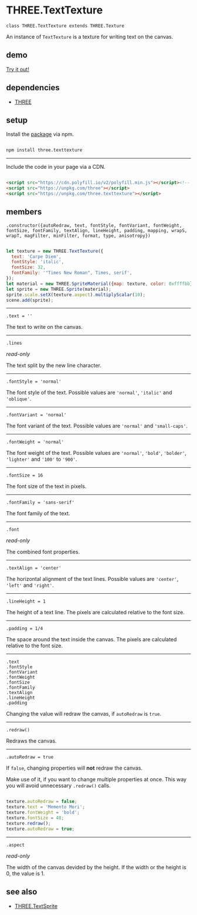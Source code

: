 # THREE.TextTexture

`class THREE.TextTexture extends THREE.Texture`

An instance of `TextTexture` is a texture for writing text on the canvas.

## demo

[Try it out!](https://seregpie.github.io/THREE.TextTexture/)

## dependencies

- [THREE](https://github.com/mrdoob/three.js)

## setup

Install the [package](https://www.npmjs.com/package/three.texttexture) via npm.

```sh

npm install three.texttexture

```

---

Include the code in your page via a CDN.

```html

<script src="https://cdn.polyfill.io/v2/polyfill.min.js"></script><!-- to support old browsers -->
<script src="https://unpkg.com/three"></script>
<script src="https://unpkg.com/three.texttexture"></script>

```

## members

`.constructor({autoRedraw, text, fontStyle, fontVariant, fontWeight, fontSize, fontFamily, textAlign, lineHeight, padding, mapping, wrapS, wrapT, magFilter, minFilter, format, type, anisotropy})`

```js

let texture = new THREE.TextTexture({
  text: 'Carpe Diem',
  fontStyle: 'italic',
  fontSize: 32,
  fontFamily: '"Times New Roman", Times, serif',
});
let material = new THREE.SpriteMaterial({map: texture, color: 0xffffbb});
let sprite = new THREE.Sprite(material);
sprite.scale.setX(texture.aspect).multiplyScalar(10);
scene.add(sprite);

```

---

`.text = ''`

The text to write on the canvas.

---

`.lines`

*read-only*

The text split by the new line character.

---

`.fontStyle = 'normal'`

The font style of the text. Possible values are `'normal'`, `'italic'` and `'oblique'`.

---

`.fontVariant = 'normal'`

The font variant of the text. Possible values are `'normal'` and `'small-caps'`.

---

`.fontWeight = 'normal'`

The font weight of the text. Possible values are `'normal'`, `'bold'`, `'bolder'`, `'lighter'` and `'100'` to `'900'`.

---

`.fontSize = 16`

The font size of the text in pixels.

---

`.fontFamily = 'sans-serif'`

The font family of the text.

---

`.font`

*read-only*

The combined font properties.

---

`.textAlign = 'center'`

The horizontal alignment of the text lines. Possible values are `'center'`, `'left'` and `'right'`.

---

`.lineHeight = 1`

The height of a text line. The pixels are calculated relative to the font size.

---

`.padding = 1/4`

The space around the text inside the canvas. The pixels are calculated relative to the font size.

---

`.text`<br/>
`.fontStyle`<br/>
`.fontVariant`<br/>
`.fontWeight`<br/>
`.fontSize`<br/>
`.fontFamily`<br/>
`.textAlign`<br/>
`.lineHeight`<br/>
`.padding`<br/>

Changing the value will redraw the canvas, if `autoRedraw` is `true`.

---

`.redraw()`

Redraws the canvas.

---

`.autoRedraw = true`

If `false`, changing properties will **not** redraw the canvas.

Make use of it, if you want to change multiple properties at once. This way you will avoid unnecessary `.redraw()` calls.

```js

texture.autoRedraw = false;
texture.text = 'Memento Mori';
texture.fontWeight = 'bold';
texture.fontSize = 48;
texture.redraw();
texture.autoRedraw = true;

```

---

`.aspect`

*read-only*

The width of the canvas devided by the height. If the width or the height is 0, the value is 1.

## see also

- [THREE.TextSprite](https://github.com/SeregPie/THREE.TextSprite)
